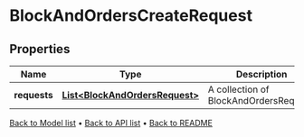 

# BlockAndOrdersCreateRequest


## Properties

| Name | Type | Description | Notes |
|------------ | ------------- | ------------- | -------------|
|**requests** | [**List&lt;BlockAndOrdersRequest&gt;**](BlockAndOrdersRequest.md) | A collection of BlockAndOrdersRequest. |  |



[Back to Model list](../README.md#documentation-for-models) &#8226; [Back to API list](../README.md#documentation-for-api-endpoints) &#8226; [Back to README](../README.md)


